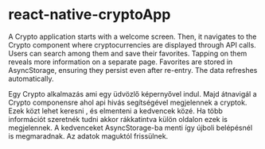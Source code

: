# react-native-cryptoApp

A Crypto application starts with a welcome screen. Then, it navigates to the Crypto component where cryptocurrencies are displayed through API calls. 
Users can search among them and save their favorites. Tapping on them reveals more information on a separate page. 
Favorites are stored in AsyncStorage, ensuring they persist even after re-entry. The data refreshes automatically.

Egy Crypto alkalmazás ami egy üdvözlő képernyővel indul. Majd átnavigál a Crypto componensre ahol api hivás segítségével megjelennek a cryptok. Ezek közt lehet keresni , és elmenteni a kedvencek közé. 
Ha több információt szeretnék tudni akkor rákkatintva külön oldalon ezek is megjelennek. A kedvenceket AsyncStorage-ba menti így újboli belépésnél is megmaradnak. Az adatok maguktól frissülnek. 
